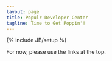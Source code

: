 ```yaml
---
layout: page
title: Populr Developer Center
tagline: Time to Get Poppin'!
---
```

{% include JB/setup %}

For now, please use the links at the top.


